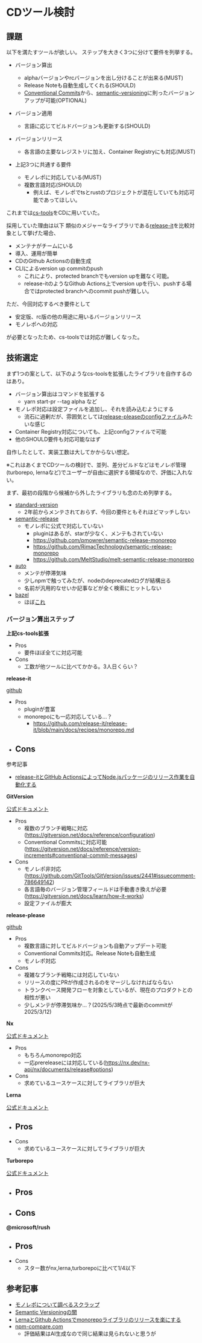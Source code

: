 # CDツール検討

## 課題

以下を満たすツールが欲しい。
ステップを大きく3つに分けて要件を列挙する。
- バージョン算出
  - alphaバージョンやrcバージョンを出し分けることが出来る(MUST)
  - Release Noteも自動生成してくれる(SHOULD)
  - [Conventional Commits](https://www.conventionalcommits.org/ja/v1.0.0/)から、[semantic-versioning](https://semver.org/lang/ja/)に則ったバージョンアップが可能(OPTIONAL)
- バージョン適用
  - 言語に応じてビルドバージョンも更新する(SHOULD)
- バージョンリリース
  - 各言語の主要なレジストリに加え、Container Registryにも対応(MUST)

- 上記3つに共通する要件
  - モノレポに対応している(MUST)
  - 複数言語対応(SHOULD)
    - 例えば、モノレポでtsとrustのプロジェクトが混在していても対応可能であってほしい。

これまでは[cs-tools](https://www.npmjs.com/package/@procube/cs-tools)をCDに用いていた。

採用していた理由は以下
類似のメジャーなライブラリである[release-it](https://github.com/release-it/release-it)を比較対象として挙げた場合、
- メンテナがチームにいる
- 導入、運用が簡単
- CDのGithub Actionsの自動生成
- CLIによるversion up commitのpush
  - これにより、protected branchでもversion upを難なく可能。
  - release-itのようなGithub Actions上でversion upを行い、pushする場合ではprotected branchへのcommit pushが難しい。

ただ、今回対応するべき要件として
- 安定版、rc版の他の用途に用いるバージョンリリース
- モノレポへの対応

が必要となったため、cs-toolsでは対応が難しくなった。

## 技術選定

まず1つの案として、以下のようなcs-toolsを拡張したライブラリを自作するのはあり。
- バージョン算出はコマンドを拡張する
  - yarn start-pr --tag alpha など
- モノレポ対応は設定ファイルを追加し、それを読み込むようにする
  - 流石に過剰だが、雰囲気としては[release-pleaseのconfigファイル](https://github.com/googleapis/release-please/blob/main/docs/manifest-releaser.md#configfile)みたいな感じ
- Container Registry対応についても、上記configファイルで可能
- 他のSHOULD要件も対応可能なはず

自作したとして、実装工数は大してかからない想定。

※これはあくまでCDツールの検討で、並列、差分ビルドなどはモノレポ管理(turborepo, lernaなど)でユーザーが自由に選択する領域なので、評価に入れない。

まず、最初の段階から候補から外したライブラリも念のため列挙する。

- [standard-version](https://github.com/conventional-changelog/standard-version)
  - 2年前からメンテされておらず、今回の要件ともそれほどマッチしない
- [semantic-release](https://semantic-release.gitbook.io/semantic-release)
  - モノレポに公式で対応していない
    - pluginはあるが、starが少なく、メンテもされていない
    - https://github.com/pmowrer/semantic-release-monorepo
    - https://github.com/RimacTechnology/semantic-release-monorepo
    - https://github.com/MeltStudio/melt-semantic-release-monorepo
- [auto](https://intuit.github.io/auto/index)
  - メンテが停滞気味
  - 少しnpmで触ってみたが、nodeのdeprecatedログが結構出る
  - 名前が汎用的なせいか記事などが全く検索にヒットしない
- [bazel](https://bazel.build/?hl=ja)
  - ほぼ[これ](https://engineering.linecorp.com/ja/blog/line-bazel)

### バージョン算出ステップ

**上記cs-tools拡張**

- Pros
  - 要件ほぼ全てに対応可能
- Cons
  - 工数が他ツールに比べてかかる。3人日くらい？

**release-it**

[github](https://github.com/release-it/release-it)

- Pros
  - pluginが豊富
  - monorepoにも一応対応している…？
    - https://github.com/release-it/release-it/blob/main/docs/recipes/monorepo.md
- Cons
  - 

参考記事
- [release-itとGitHub ActionsによってNode.jsパッケージのリリース作業を自動化する](https://qiita.com/ljourm/items/ee24b318908a8773677b)

**GitVersion**

[公式ドキュメント](https://gitversion.net/)

- Pros
  - 複数のブランチ戦略に対応(https://gitversion.net/docs/reference/configuration)
  - Conventional Commitsに対応可能(https://gitversion.net/docs/reference/version-increments#conventional-commit-messages)
- Cons
  - モノレポ非対応(https://github.com/GitTools/GitVersion/issues/2441#issuecomment-786649142)
  - 各言語毎のバージョン管理フィールドは手動書き換えが必要(https://gitversion.net/docs/learn/how-it-works)
  - 設定ファイルが膨大

**release-please**

[github](https://github.com/googleapis/release-please)

- Pros
  - 複数言語に対してビルドバージョンも自動アップデート可能
  - Conventional Commits対応。Release Noteも自動生成
  - モノレポ対応
- Cons
  - 複雑なブランチ戦略には対応していない
  - リリースの度にPRが作成されるのをマージしなければならない
  - トランクベース開発フローを対象としているが、現在のプロダクトとの相性が悪い
  - 少しメンテが停滞気味か…？(2025/5/3時点で最新のcommitが2025/3/12)

**Nx**

[公式ドキュメント](https://nx.dev/getting-started/intro)

- Pros
  - もちろんmonorepo対応
  - 一応prereleaseには対応している(https://nx.dev/nx-api/nx/documents/release#options)
- Cons
  - 求めているユースケースに対してライブラリが巨大

**Lerna**

[公式ドキュメント](https://lerna.js.org/)

- Pros
  - 
- Cons
  - 求めているユースケースに対してライブラリが巨大

**Turborepo**

[公式ドキュメント](https://turborepo.com/)

- Pros
  - 
- Cons
  - 

**@microsoft/rush**

- Pros
  - 
- Cons
  - スター数がnx,lerna,turborepoに比べて1/4以下

## 参考記事
- [モノレポについて調べるスクラップ](https://zenn.dev/seya/scraps/d6f0ee60fd0eea)
- [Semantic Versioningの闇](https://knqyf263.hatenablog.com/entry/2020/11/10/224424)
- [LernaとGithub Actionsでmonorepoライブラリのリリースを楽にする](https://link-and-motivation.hatenablog.com/entry/2022/11/16/190305)
- [npm-compare.com](https://npm-compare.com/ja-JP/lerna,nx,turbo)
  - 評価結果はAI生成なので同じ結果は見られないと思うが
